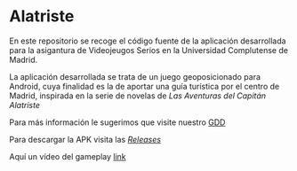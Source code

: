 # Alatriste
En este repositorio se recoge el código fuente de la aplicación desarrollada para la asigantura de Videojeugos Serios en la Universidad Complutense de Madrid.

La aplicación desarrollada se trata de un juego geoposicionado para Android, cuya finalidad es la de aportar una guía turística por el centro de Madrid, inspirada en la serie de novelas de _Las Aventuras del Capitán Alatriste_

Para más información le sugerimos que visite nuestro 
[GDD](https://github.com/borjacano97/Alatriste/wiki/GDD)

Para descargar la APK visita las [_Releases_](https://github.com/borjacano97/Alatriste/releases)

Aquí un vídeo del gameplay [link](https://drive.google.com/file/d/1Frvj4j2qVBEcqfaswx7dmHUSPCbARdOy/view?usp=sharing)
